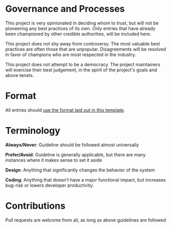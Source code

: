 Governance and Processes
========================

This project is very opinionated in deciding whom to trust, but will not be pioneering any best practices of its own. Only entries that have already been championed by other credible authorities, will be included here.

This project does not shy away from controversy. The most valuable best practices are often those that are unpopular. Disagreements will be resolved in favor of champions who are most respected in the industry.

This project does not attempt to be a democracy. The project maintainers will exercise their best judgement, in the spirit of the project's goals and above tenets.

Format
========

All entries should [use the format laid out in this template](https://github.com/RvPr/Awesome-Best-Practices/blob/master/template.md).

Terminology
===========

**Always/Never**: Guideline should be followed almost universally

**Prefer/Avoid**: Guideline is generally applicable, but there are many instances where it makes sense to set it aside

**Design**: Anything that significantly changes the behavior of the system 

**Coding**: Anything that doesn't have a major functional impact, but increases bug-risk or lowers developer productivity. 

Contributions
=============

Pull requests are welcome from all, as long as above guidelines are followed
